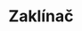 ---
title: Zaklínač
authors: 
    - Andrzej Sapkowski
image: ../assets/images/placeholder-img.png
---